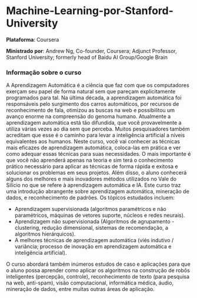 # Machine-Learning-por-Stanford-University

**Plataforma**: Coursera

**Ministrado por**:  Andrew Ng, Co-founder, Coursera; Adjunct Professor, Stanford University; formerly head of Baidu AI Group/Google Brain


### Informação sobre o curso

A Aprendizagem Automática é a ciência que faz com que os computadores exerçam seu papel de forma natural sem que pareçam 
explicitamente programados para tal. Na última década, a aprendizagem automática foi responsáveis pelo surgimento dos carros automáticos, por recursos de reconhecimento de fala, otimizou as buscas na web e possibilitou um avanço enorme na compreensão do genoma humano. Atualmente a aprendizagem automática está tão difundida, que você provavelmente a utiliza várias vezes ao dia sem que perceba. Muitos pesquisadores também acreditam que esse é o caminho para levar a inteligência artificial a níveis equivalentes aos humanos. Neste curso, você vai conhecer as técnicas mais eficazes de aprendizagem automática, coloca-las em prática e ver como adequar essas técnicas para suas necessidades. O mais importante é que você não aprenderá apenas na teoria e sim terá o conhecimento prático necessário para aplicar as técnicas de forma rápida e exitosa e solucionar os problemas em seus projetos. Além disso, o aluno conhecerá alguns dos melhores e mais inovadores métodos utilizados no Vale do Silício no que se refere à aprendizagem automática e IA.
Este curso traz uma introdução abrangente sobre aprendizagem automática, mineração de dados, e reconhecimento de padrões. Os tópicos estudados incluem: 

* Aprendizagem supervisionada (algoritmos paramétricos e não paramétricos, máquinas de vetores suporte, núcleos e redes neurais). 
* Aprendizagem não supervisionada (Algoritmos de agrupamento - clustering, redução dimensional, sistemas de recomendação, a algoritmos hierárquicos). 
* A melhores técnicas de aprendizagem automática (viés indutivo / variância; processo de inovação em aprendizagem automática e inteligência artificial). 

O curso abordará também inúmeros estudos de caso e aplicações para que o aluno possa aprender como aplicar os algoritmos na construção de robôs inteligentes (percepção, controle), reconhecimento de texto (para pesquisa na web, anti-spam), visão computacional, informática médica, áudio, mineração de dados, entre muitas outras áreas de aplicação.
